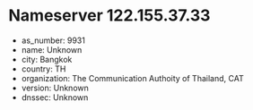 # Nameserver 122.155.37.33

* as_number: 9931
* name: Unknown
* city: Bangkok
* country: TH
* organization: The Communication Authoity of Thailand, CAT
* version: Unknown
* dnssec: Unknown
